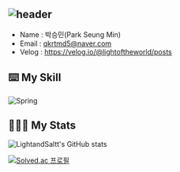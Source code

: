 ![header](https://capsule-render.vercel.app/api?type=waving&height=300&color=gradient&text=Welcome%20to%20SeungMin's%20GitHub%20🙋🏻‍♂️&fontSize=40&fontAlign=50&animation=fadeIn)
-----------------------------------------------------------------------------------------------------------------------------------------------------------------------------------
- Name : 박승민(Park Seung Min)
- Email : qkrtmd5@naver.com
- Velog : https://velog.io/@lightoftheworld/posts

⌨️       My Skill
-----------------------------------------------------------------------------------------------------------------------------------------------------------------------------------
![Spring](https://img.shields.io/badge/Spring-007396.svg?&style=for-the-badge&logo=Spring&logoColor=white)


🧑🏻‍💻      My Stats 
------------------------------------------------------------------------------------------------------------------------------------------------------------------------------------
![LightandSaltt's GitHub stats](https://github-readme-stats.vercel.app/api?username=LightandSaltt&show_icons=true&theme=radical)

[![Solved.ac
프로필](http://mazassumnida.wtf/api/v2/generate_badge?boj=qkrtmd893)](https://solved.ac/qkrtmd893)

